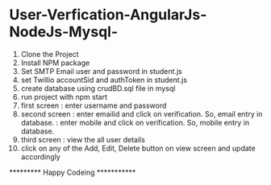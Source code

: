 # User-Verfication-AngularJs-NodeJs-Mysql-

1. Clone the Project
2. Install NPM package
3. Set SMTP Email user and password in student.js
4. set Twillio accountSid and authToken in student.js
5. create database using crudBD.sql file in mysql
6. run project with npm start
7. first screen : enter username and password
8. second screen : enter emailid and click on verification. So, email entry in database.
                 : enter mobile and click on verification. So, mobile entry in database.
9. third screen : view the all user details
10. click on any of the Add, Edit, Delete button on view screen and update accordingly


********* Happy Codeing ***********
